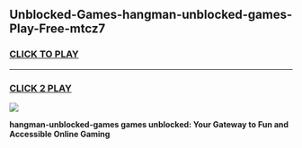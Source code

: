 
## Unblocked-Games-hangman-unblocked-games-Play-Free-mtcz7
<h3>
<a href="https://premium76.site?title=hangman-unblocked-games&ref=09A">CLICK TO PLAY</a></h3>
<hr>

<h3>
<a href="https://premium76.site?title=hangman-unblocked-games&ref=09A">CLICK 2 PLAY</a>
  
</h3>

<a href="https://premium76.site?title=hangman-unblocked-games&ref=09A"><img src="https://clearcache.store/games.png"></a>


**hangman-unblocked-games games unblocked: Your Gateway to Fun and Accessible Online Gaming**
